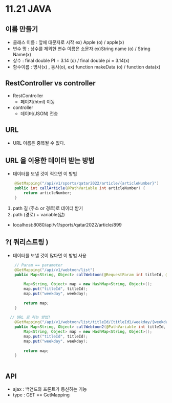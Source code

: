 # 11.21 JAVA
## 이름 만들기
- 클래스 이름 : 앞에 대문자로 시작 ex) Apple (o) / apple(x)
- 변수 명 :  상수를 제외한 변수 이름은 소문자 ex)String name (o) / String Name(x)
- 상수 : final double PI = 3.14 (o) / final double pi = 3.14(x)
- 함수이름 : 명사(x) , 동사(o), ex) function makeData (o) / function data(x)

## RestController vs  controller 
- RestController
  - 페이지(html) 이동
- controller
  - 데이터(JSON) 전송

## URL
- URL 이름은 중복될 수 없다.

## URL 을 이용한 데이터 받는 방법
- 데이터를 보낼 것이 적으면 이 방법
```java
	@GetMapping("/api/v1/sports/qatar2022/article/{articleNumber}")
	public int callArticle(@PathVariable int articleNumber) {
		return articleNumber;
	}
```
1. path 길 (주소 or 경로)로 데이터 받기
2. path (경로) + variable(값)
 - localhost:8080/api/v1/sports/qatar2022/article/899
## ?( 쿼리스트링 )
-  데이터를 보낼 것이 많다면 이 방법 사용
```java
	// Param == parameter
	@GetMapping("/api/v1/webtoon/list")
	public Map<String, Object> callWebtoon(@RequestParam int titleId, @RequestParam String weekday){
		
		Map<String, Object> map = new HashMap<String, Object>();
		map.put("titleId", titleId);
		map.put("weekday", weekday);
		
		return map;
	}
	
  // URL 로 하는 방법!
  	@GetMapping("/api/v1/webtoon/list/titleId/{titleId}/weekday/{weekday}")
	public Map<String, Object> callWebtoon2(@PathVariable int titleId, @PathVariable String weekday){
		Map<String, Object> map = new HashMap<String, Object>();
		map.put("titleId", titleId);
		map.put("weekday", weekday);
		
		return map;
	}
	
```

## API
- ajax : 백앤드와 프론트가 통신하는 기능
- type : GET == GetMapping
